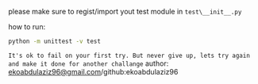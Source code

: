 please make sure to regist/import yout test module in `test\__init__.py`
 
how to run: 
```sh 
python -m unittest -v test
```

`It's ok to fail on your first try. But never give up, lets try again and make it done for another challange`
author: ekoabdulaziz96@gmail.com/github:ekoabdulaziz96
